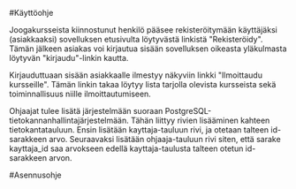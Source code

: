 #Käyttöohje

Joogakursseista kiinnostunut henkilö pääsee rekisteröitymään käyttäjäksi (asiakkaaksi) sovelluksen etusivulta löytyvästä linkistä "Rekisteröidy". Tämän jälkeen asiakas voi kirjautua sisään sovelluksen oikeasta yläkulmasta löytyvän "kirjaudu"-linkin kautta. 

Kirjauduttuaan sisään asiakkaalle ilmestyy näkyviin linkki "Ilmoittaudu kursseille". Tämän linkin takaa löytyy lista tarjolla olevista kursseista sekä toiminnallisuus niille ilmoittautumiseen.

Ohjaajat tulee lisätä järjestelmään suoraan PostgreSQL-tietokannanhallintajärjestelmään. Tähän liittyy rivien lisääminen kahteen tietokantatauluun. Ensin lisätään kayttaja-tauluun rivi, ja otetaan talteen id-sarakkeen arvo. Seuraavaksi lisätään ohjaaja-tauluun rivi siten, että sarake kayttaja_id saa arvokseen edellä kayttaja-taulusta talteen otetun id-sarakkeen arvon. 

#Asennusohje